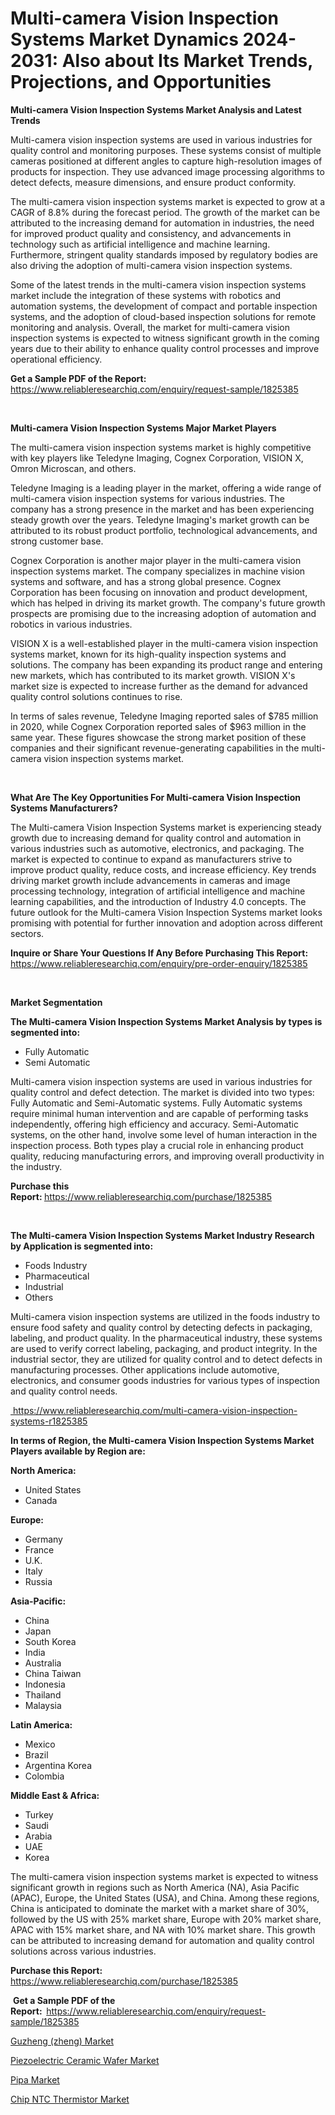 <p><h1>Multi-camera Vision Inspection Systems Market Dynamics 2024-2031: Also about Its Market Trends, Projections, and Opportunities</h1></p><p><strong>Multi-camera Vision Inspection Systems Market Analysis and Latest Trends</strong></p>
<p><p>Multi-camera vision inspection systems are used in various industries for quality control and monitoring purposes. These systems consist of multiple cameras positioned at different angles to capture high-resolution images of products for inspection. They use advanced image processing algorithms to detect defects, measure dimensions, and ensure product conformity.</p><p>The multi-camera vision inspection systems market is expected to grow at a CAGR of 8.8% during the forecast period. The growth of the market can be attributed to the increasing demand for automation in industries, the need for improved product quality and consistency, and advancements in technology such as artificial intelligence and machine learning. Furthermore, stringent quality standards imposed by regulatory bodies are also driving the adoption of multi-camera vision inspection systems.</p><p>Some of the latest trends in the multi-camera vision inspection systems market include the integration of these systems with robotics and automation systems, the development of compact and portable inspection systems, and the adoption of cloud-based inspection solutions for remote monitoring and analysis. Overall, the market for multi-camera vision inspection systems is expected to witness significant growth in the coming years due to their ability to enhance quality control processes and improve operational efficiency.</p></p>
<p><strong>Get a Sample PDF of the Report:&nbsp;</strong> <a href="https://www.reliableresearchiq.com/enquiry/request-sample/1825385">https://www.reliableresearchiq.com/enquiry/request-sample/1825385</a></p>
<p>&nbsp;</p>
<p><strong>Multi-camera Vision Inspection Systems Major Market Players</strong></p>
<p><p>The multi-camera vision inspection systems market is highly competitive with key players like Teledyne Imaging, Cognex Corporation, VISION X, Omron Microscan, and others.</p><p>Teledyne Imaging is a leading player in the market, offering a wide range of multi-camera vision inspection systems for various industries. The company has a strong presence in the market and has been experiencing steady growth over the years. Teledyne Imaging's market growth can be attributed to its robust product portfolio, technological advancements, and strong customer base.</p><p>Cognex Corporation is another major player in the multi-camera vision inspection systems market. The company specializes in machine vision systems and software, and has a strong global presence. Cognex Corporation has been focusing on innovation and product development, which has helped in driving its market growth. The company's future growth prospects are promising due to the increasing adoption of automation and robotics in various industries.</p><p>VISION X is a well-established player in the multi-camera vision inspection systems market, known for its high-quality inspection systems and solutions. The company has been expanding its product range and entering new markets, which has contributed to its market growth. VISION X's market size is expected to increase further as the demand for advanced quality control solutions continues to rise.</p><p>In terms of sales revenue, Teledyne Imaging reported sales of $785 million in 2020, while Cognex Corporation reported sales of $963 million in the same year. These figures showcase the strong market position of these companies and their significant revenue-generating capabilities in the multi-camera vision inspection systems market.</p></p>
<p>&nbsp;</p>
<p><strong>What Are The Key Opportunities For Multi-camera Vision Inspection Systems Manufacturers?</strong></p>
<p><p>The Multi-camera Vision Inspection Systems market is experiencing steady growth due to increasing demand for quality control and automation in various industries such as automotive, electronics, and packaging. The market is expected to continue to expand as manufacturers strive to improve product quality, reduce costs, and increase efficiency. Key trends driving market growth include advancements in cameras and image processing technology, integration of artificial intelligence and machine learning capabilities, and the introduction of Industry 4.0 concepts. The future outlook for the Multi-camera Vision Inspection Systems market looks promising with potential for further innovation and adoption across different sectors.</p></p>
<p><strong>Inquire or Share Your Questions If Any Before Purchasing This Report:</strong> <a href="https://www.reliableresearchiq.com/enquiry/pre-order-enquiry/1825385">https://www.reliableresearchiq.com/enquiry/pre-order-enquiry/1825385</a></p>
<p>&nbsp;</p>
<p><strong>Market Segmentation</strong></p>
<p><strong>The Multi-camera Vision Inspection Systems Market Analysis by types is segmented into:</strong></p>
<p><ul><li>Fully Automatic</li><li>Semi Automatic</li></ul></p>
<p><p>Multi-camera vision inspection systems are used in various industries for quality control and defect detection. The market is divided into two types: Fully Automatic and Semi-Automatic systems. Fully Automatic systems require minimal human intervention and are capable of performing tasks independently, offering high efficiency and accuracy. Semi-Automatic systems, on the other hand, involve some level of human interaction in the inspection process. Both types play a crucial role in enhancing product quality, reducing manufacturing errors, and improving overall productivity in the industry.</p></p>
<p><strong>Purchase this Report:&nbsp;</strong><a href="https://www.reliableresearchiq.com/purchase/1825385">https://www.reliableresearchiq.com/purchase/1825385</a></p>
<p>&nbsp;</p>
<p><strong>The Multi-camera Vision Inspection Systems Market Industry Research by Application is segmented into:</strong></p>
<p><ul><li>Foods Industry</li><li>Pharmaceutical</li><li>Industrial</li><li>Others</li></ul></p>
<p><p>Multi-camera vision inspection systems are utilized in the foods industry to ensure food safety and quality control by detecting defects in packaging, labeling, and product quality. In the pharmaceutical industry, these systems are used to verify correct labeling, packaging, and product integrity. In the industrial sector, they are utilized for quality control and to detect defects in manufacturing processes. Other applications include automotive, electronics, and consumer goods industries for various types of inspection and quality control needs.</p></p>
<p><a href="https://www.reliableresearchiq.com/multi-camera-vision-inspection-systems-r1825385">&nbsp;https://www.reliableresearchiq.com/multi-camera-vision-inspection-systems-r1825385</a></p>
<p><strong>In terms of Region, the Multi-camera Vision Inspection Systems Market Players available by Region are:</strong></p>
<p>
    <p> <strong> North America: </strong>
        <ul>
            <li>United States</li>
            <li>Canada</li>
        </ul>
        </p> 
    <p> <strong> Europe: </strong>
        <ul>
            <li>Germany</li>
            <li>France</li>
            <li>U.K.</li>
            <li>Italy</li>
            <li>Russia</li>
        </ul>
        </p> 
    <p> <strong> Asia-Pacific: </strong>
        <ul>
            <li>China</li>
            <li>Japan</li>
            <li>South Korea</li>
            <li>India</li>
            <li>Australia</li>
            <li>China Taiwan</li>
            <li>Indonesia</li>
            <li>Thailand</li>
            <li>Malaysia</li>
        </ul>
        </p> 
    <p> <strong> Latin America: </strong>
        <ul>
            <li>Mexico</li>
            <li>Brazil</li>
            <li>Argentina Korea</li>
            <li>Colombia</li>
        </ul>
        </p> 
    <p> <strong> Middle East & Africa: </strong>
        <ul>
            <li>Turkey</li>
            <li>Saudi</li>
            <li>Arabia</li>
            <li>UAE</li>
            <li>Korea</li>
        </ul>
    </p>
    </p>
<p><p>The multi-camera vision inspection systems market is expected to witness significant growth in regions such as North America (NA), Asia Pacific (APAC), Europe, the United States (USA), and China. Among these regions, China is anticipated to dominate the market with a market share of 30%, followed by the US with 25% market share, Europe with 20% market share, APAC with 15% market share, and NA with 10% market share. This growth can be attributed to increasing demand for automation and quality control solutions across various industries.</p></p>
<p><strong>Purchase this Report: </strong><a href="https://www.reliableresearchiq.com/purchase/1825385">https://www.reliableresearchiq.com/purchase/1825385</a></p>
<p>&nbsp;<strong>Get a Sample PDF of the Report:&nbsp;&nbsp;</strong><a href="https://www.reliableresearchiq.com/enquiry/request-sample/1825385">https://www.reliableresearchiq.com/enquiry/request-sample/1825385</a></p>
<p><strong></strong></p>
<p><p><a href="https://github.com/riwar777/Market-Research-Report-List-1/blob/main/guzheng-zheng-market.md">Guzheng (zheng) Market</a></p><p><a href="https://medium.com/@lianapter60/piezoelectric-ceramic-wafer-market-trends-and-analysis-opportunities-and-challenges-for-future-d3d2d9ef8ea9">Piezoelectric Ceramic Wafer Market</a></p><p><a href="https://github.com/Brown8Reggie/Market-Research-Report-List-1/blob/main/pipa-market.md">Pipa Market</a></p><p><a href="https://medium.com/@kelleebernier1851/global-chip-ntc-thermistor-market-trends-insights-into-growth-opportunities-and-challenges-a6c535684edb">Chip NTC Thermistor Market</a></p></p>